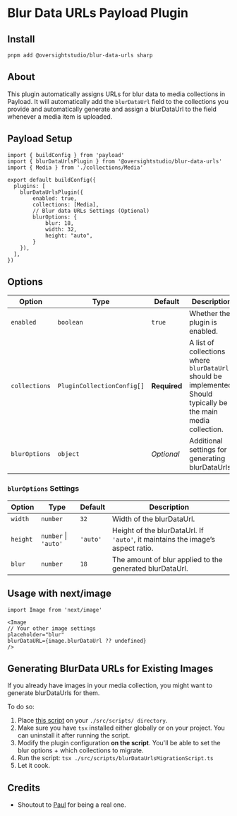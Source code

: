 # Blur Data URLs Payload Plugin

## Install

`pnpm add @oversightstudio/blur-data-urls sharp`

## About
This plugin automatically assigns URLs for blur data to media collections in Payload. It will automatically add the ``blurDataUrl`` field to the collections you provide and automatically generate and assign a blurDataUrl to the field whenever a media item is uploaded.

## Payload Setup 
```tsx
import { buildConfig } from 'payload'
import { blurDataUrlsPlugin } from '@oversightstudio/blur-data-urls'
import { Media } from './collections/Media'

export default buildConfig({
  plugins: [
    blurDataUrlsPlugin({
        enabled: true,
        collections: [Media],
        // Blur data URLs Settings (Optional) 
        blurOptions: {
            blur: 18,
            width: 32,
            height: "auto",
        }
    }),
  ],
})
```

## Options 

| Option            | Type                             | Default  | Description |
|------------------|--------------------------------|----------|-------------|
| `enabled`       | `boolean`                      | `true`   | Whether the plugin is enabled. |
| `collections`   | `PluginCollectionConfig[]`     | **Required** | A list of collections where `blurDataUrl` should be implemented. Should typically be the main media collection. |
| `blurOptions`   | `object`                       | *Optional* | Additional settings for generating blurDataUrls. |

### `blurOptions` Settings

| Option  | Type              | Default | Description |
|---------|-----------------|---------|-------------|
| `width`  | `number`        | `32`    | Width of the blurDataUrl. |
| `height` | `number` \| `'auto'` | `'auto'` | Height of the blurDataUrl. If `'auto'`, it maintains the image’s aspect ratio. |
| `blur`   | `number`        | `18`    | The amount of blur applied to the generated blurDataUrl. |

## Usage with next/image
```tsx
import Image from 'next/image'

<Image
// Your other image settings
placeholder="blur"
blurDataURL={image.blurDataUrl ?? undefined}
/>
```

## Generating BlurData URLs for Existing Images
If you already have images in your media collection, you might want to generate blurDataUrls for them.

To do so:
1. Place [this script](scripts/generateBlurDataUrls.ts) on your `./src/scripts/ directory`.
2. Make sure you have `tsx` installed either globally or on your project. You can uninstall it after running the script.
3. Modify the plugin configuration **on the script**. You'll be able to set the blur options + which collections to migrate. 
4. Run the script: ``tsx ./src/scripts/blurDataUrlsMigrationScript.ts``
5. Let it cook.

## Credits
* Shoutout to [Paul](https://github.com/paulpopus) for being a real one.